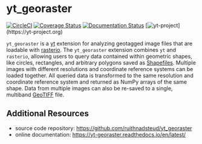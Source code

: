 # yt_georaster

[![CircleCI](https://circleci.com/gh/ruithnadsteud/yt_georaster/tree/master.svg?style=shield)](https://circleci.com/gh/ruithnadsteud/yt_georaster/tree/master)
[![Coverage Status](https://coveralls.io/repos/github/ruithnadsteud/yt_georaster/badge.svg?branch=master)](https://coveralls.io/github/ruithnadsteud/yt_georaster?branch=master)
[![Documentation Status](https://readthedocs.org/projects/yt-georaster/badge/?version=latest)](https://yt-georaster.readthedocs.io/en/latest/?badge=latest)
[![yt-project](https://img.shields.io/static/v1?label="works%20with"&message="yt"&color="blueviolet")](https://yt-project.org)

``yt_georaster`` is a [yt](https://yt-project.org/>) extension for
analyzing geotagged image files that are loadable with
[rasterio](https://rasterio.readthedocs.io/). The ``yt_georaster``
extension combines ``yt`` and ``rasterio``, allowing users to query
data contained within geometric shapes, like circles, rectangles, and
arbitrary polygons saved as
[Shapefiles](https://en.wikipedia.org/wiki/Shapefile). Multiple images
with different resolutions and coordinate reference systems can be
loaded together. All queried data is transformed to the same
resolution and coordinate reference system and returned as NumPy
arrays of the same shape. Data from multiple images can also be
re-saved to a single, multiband
[GeoTIFF](https://en.wikipedia.org/wiki/GeoTIFF) file.

## Additional Resources

- source code repository: https://github.com/ruithnadsteud/yt_georaster
- online documentation: https://yt-georaster.readthedocs.io/en/latest/
